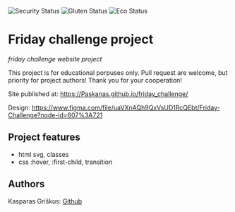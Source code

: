 <!-- ![LICENSE](https://img.shields.io/badge/license-MIT-blue.svg?style=flat-square) -->

![Security Status](https://img.shields.io/security-headers?label=Security&url=https%3A%2F%2Fgithub.com&style=flat-square)
![Gluten Status](https://img.shields.io/badge/Gluten-Free-green.svg)
![Eco Status](https://img.shields.io/badge/ECO-Friendly-green.svg)

# Friday challenge project

_friday challenge website project_

This project is for educational porpuses only. Pull request are welcome, but priority for project authors! Thank you for your cooperation!

Site published at: https://Paskanas.github.io/friday_challenge/

Design: https://www.figma.com/file/uaVXnAQh9QxVsUD1RcQEbt/Friday-Challenge?node-id=607%3A721

## Project features

- html svg, classes
- css :hover, :first-child, transition

## Authors

Kasparas Griškus: [Github](https://github.com/Paskanas)

